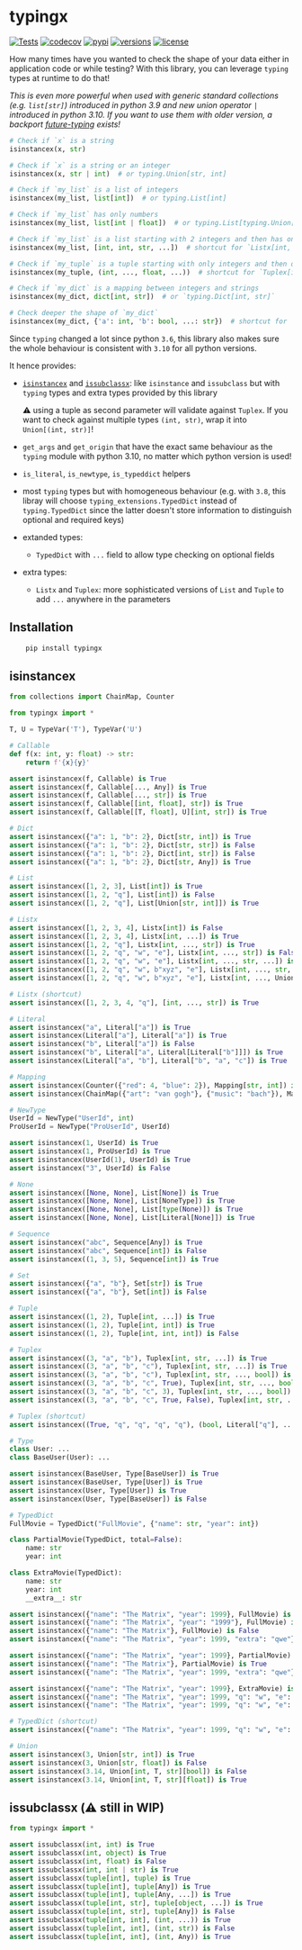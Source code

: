 # typingx
[![Tests](https://github.com/PrettyWood/typingx/workflows/Tests/badge.svg)](https://github.com/PrettyWood/typingx/actions)
[![codecov](https://codecov.io/gh/PrettyWood/typingx/branch/main/graph/badge.svg)](https://codecov.io/gh/PrettyWood/typingx)
[![pypi](https://img.shields.io/pypi/v/typingx.svg)](https://pypi.python.org/pypi/typingx)
[![versions](https://img.shields.io/pypi/pyversions/typingx.svg)](https://github.com/PrettyWood/typingx)
[![license](https://img.shields.io/github/license/PrettyWood/typingx.svg)](https://github.com/PrettyWood/typingx/blob/master/LICENSE)


How many times have you wanted to check the shape of your data either in application code or while testing?
With this library, you can leverage `typing` types at runtime to do that!

_This is even more powerful when used with generic standard collections (e.g. `list[str]`) introduced in python 3.9 and new union operator `|`
introduced in python 3.10. If you want to use them with older version, a backport [future-typing](https://github.com/PrettyWood/future-typing) exists!_

```python
# Check if `x` is a string
isinstancex(x, str)

# Check if `x` is a string or an integer
isinstancex(x, str | int)  # or typing.Union[str, int]

# Check if `my_list` is a list of integers
isinstancex(my_list, list[int])  # or typing.List[int]

# Check if `my_list` has only numbers
isinstancex(my_list, list[int | float])  # or typing.List[typing.Union[int, float]]

# Check if `my_list` is a list starting with 2 integers and then has only strings
isinstancex(my_list, [int, int, str, ...])  # shortcut for `Listx[int, int, str, ...]` (see extra types)

# Check if `my_tuple` is a tuple starting with only integers and then only floats
isinstancex(my_tuple, (int, ..., float, ...))  # shortcut for `Tuplex[int, ..., float, ...]` (see extra types)

# Check if `my_dict` is a mapping between integers and strings
isinstancex(my_dict, dict[int, str])  # or `typing.Dict[int, str]`

# Check deeper the shape of `my_dict`
isinstancex(my_dict, {'a': int, 'b': bool, ...: str})  # shortcut for `typing.TypedDict('TD', {'a': int, 'b': bool, __extra__: str})`
```

Since `typing` changed a lot since python `3.6`, this library also makes sure the whole behaviour
is consistent with `3.10` for all python versions.

It hence provides:
- [`isinstancex`](#isinstancex) and [`issubclassx`](#issubclassx-warning-still-in-wip): like `isinstance` and `issubclass` but with `typing` types and extra types provided by this library
  
  :warning: using a tuple as second parameter will validate against `Tuplex`. If you want to check against multiple types `(int, str)`, wrap it into `Union[(int, str)]`!
- `get_args` and `get_origin` that have the exact same behaviour as the `typing` module with python 3.10, no matter which python version is used!
- `is_literal`, `is_newtype`, `is_typeddict` helpers
- most `typing` types but with homogeneous behaviour (e.g. with `3.8`, this libray will choose `typing_extensions.TypedDict` instead of `typing.TypedDict` since the latter doesn't store information to distinguish optional and required keys)
- extanded types:
  * `TypedDict` with `...` field to allow type checking on optional fields
- extra types:
  * `Listx` and `Tuplex`: more sophisticated versions of `List` and `Tuple` to add `...` anywhere in the parameters

## Installation

``` bash
    pip install typingx
```

## isinstancex

```python
from collections import ChainMap, Counter

from typingx import *

T, U = TypeVar('T'), TypeVar('U')

# Callable
def f(x: int, y: float) -> str:
    return f'{x}{y}'

assert isinstancex(f, Callable) is True
assert isinstancex(f, Callable[..., Any]) is True
assert isinstancex(f, Callable[..., str]) is True
assert isinstancex(f, Callable[[int, float], str]) is True
assert isinstancex(f, Callable[[T, float], U][int, str]) is True

# Dict
assert isinstancex({"a": 1, "b": 2}, Dict[str, int]) is True
assert isinstancex({"a": 1, "b": 2}, Dict[str, str]) is False
assert isinstancex({"a": 1, "b": 2}, Dict[int, str]) is False
assert isinstancex({"a": 1, "b": 2}, Dict[str, Any]) is True

# List
assert isinstancex([1, 2, 3], List[int]) is True
assert isinstancex([1, 2, "q"], List[int]) is False
assert isinstancex([1, 2, "q"], List[Union[str, int]]) is True

# Listx
assert isinstancex([1, 2, 3, 4], Listx[int]) is False
assert isinstancex([1, 2, 3, 4], Listx[int, ...]) is True
assert isinstancex([1, 2, "q"], Listx[int, ..., str]) is True
assert isinstancex([1, 2, "q", "w", "e"], Listx[int, ..., str]) is False
assert isinstancex([1, 2, "q", "w", "e"], Listx[int, ..., str, ...]) is True
assert isinstancex([1, 2, "q", "w", b"xyz", "e"], Listx[int, ..., str, ...]) is False
assert isinstancex([1, 2, "q", "w", b"xyz", "e"], Listx[int, ..., Union[str, bytes], ...]) is True

# Listx (shortcut)
assert isinstancex([1, 2, 3, 4, "q"], [int, ..., str]) is True

# Literal
assert isinstancex("a", Literal["a"]) is True
assert isinstancex(Literal["a"], Literal["a"]) is True
assert isinstancex("b", Literal["a"]) is False
assert isinstancex("b", Literal["a", Literal[Literal["b"]]]) is True
assert isinstancex(Literal["a", "b"], Literal["b", "a", "c"]) is True

# Mapping
assert isinstancex(Counter({"red": 4, "blue": 2}), Mapping[str, int]) is True
assert isinstancex(ChainMap({"art": "van gogh"}, {"music": "bach"}), Mapping[str, str]) is True

# NewType
UserId = NewType("UserId", int)
ProUserId = NewType("ProUserId", UserId)

assert isinstancex(1, UserId) is True
assert isinstancex(1, ProUserId) is True
assert isinstancex(UserId(1), UserId) is True
assert isinstancex("3", UserId) is False

# None
assert isinstancex([None, None], List[None]) is True
assert isinstancex([None, None], List[NoneType]) is True
assert isinstancex([None, None], List[type(None)]) is True
assert isinstancex([None, None], List[Literal[None]]) is True

# Sequence
assert isinstancex("abc", Sequence[Any]) is True
assert isinstancex("abc", Sequence[int]) is False
assert isinstancex((1, 3, 5), Sequence[int]) is True

# Set
assert isinstancex({"a", "b"}, Set[str]) is True
assert isinstancex({"a", "b"}, Set[int]) is False

# Tuple
assert isinstancex((1, 2), Tuple[int, ...]) is True
assert isinstancex((1, 2), Tuple[int, int]) is True
assert isinstancex((1, 2), Tuple[int, int, int]) is False

# Tuplex
assert isinstancex((3, "a", "b"), Tuplex[int, str, ...]) is True
assert isinstancex((3, "a", "b", "c"), Tuplex[int, str, ...]) is True
assert isinstancex((3, "a", "b", "c"), Tuplex[int, str, ..., bool]) is False
assert isinstancex((3, "a", "b", "c", True), Tuplex[int, str, ..., bool]) is True
assert isinstancex((3, "a", "b", "c", 3), Tuplex[int, str, ..., bool]) is False
assert isinstancex((3, "a", "b", "c", True, False), Tuplex[int, str, ..., bool, ...]) is True

# Tuplex (shortcut)
assert isinstancex((True, "q", "q", "q", "q"), (bool, Literal["q"], ...)) is True

# Type
class User: ...
class BaseUser(User): ...

assert isinstancex(BaseUser, Type[BaseUser]) is True
assert isinstancex(BaseUser, Type[User]) is True
assert isinstancex(User, Type[User]) is True
assert isinstancex(User, Type[BaseUser]) is False

# TypedDict
FullMovie = TypedDict("FullMovie", {"name": str, "year": int})

class PartialMovie(TypedDict, total=False):
    name: str
    year: int

class ExtraMovie(TypedDict):
    name: str
    year: int
    __extra__: str

assert isinstancex({"name": "The Matrix", "year": 1999}, FullMovie) is True
assert isinstancex({"name": "The Matrix", "year": "1999"}, FullMovie) is False
assert isinstancex({"name": "The Matrix"}, FullMovie) is False
assert isinstancex({"name": "The Matrix", "year": 1999, "extra": "qwe"}, FullMovie) is False

assert isinstancex({"name": "The Matrix", "year": 1999}, PartialMovie) is True
assert isinstancex({"name": "The Matrix"}, PartialMovie) is True
assert isinstancex({"name": "The Matrix", "year": 1999, "extra": "qwe"}, PartialMovie) is False

assert isinstancex({"name": "The Matrix", "year": 1999}, ExtraMovie) is True
assert isinstancex({"name": "The Matrix", "year": 1999, "q": "w", "e": "r"}, ExtraMovie) is True
assert isinstancex({"name": "The Matrix", "year": 1999, "q": "w", "e": 1}, ExtraMovie) is False

# TypedDict (shortcut)
assert isinstancex({"name": "The Matrix", "year": 1999, "q": "w", "e": "r"}, {"name": str, "year": int, ...: str}) is True

# Union
assert isinstancex(3, Union[str, int]) is True
assert isinstancex(3, Union[str, float]) is False
assert isinstancex(3.14, Union[int, T, str][bool]) is False
assert isinstancex(3.14, Union[int, T, str][float]) is True
```

## issubclassx (:warning: still in WIP)
```python
from typingx import *

assert issubclassx(int, int) is True
assert issubclassx(int, object) is True
assert issubclassx(int, float) is False
assert issubclassx(int, int | str) is True
assert issubclassx(tuple[int], tuple) is True
assert issubclassx(tuple[int], tuple[Any]) is True
assert issubclassx(tuple[int], tuple[Any, ...]) is True
assert issubclassx(tuple[int, str], tuple[object, ...]) is True
assert issubclassx(tuple[int, str], tuple[Any]) is False
assert issubclassx(tuple[int, int], (int, ...)) is True
assert issubclassx(tuple[int, int], (int, str)) is False
assert issubclassx(tuple[int, int], (int, Any)) is True
```
